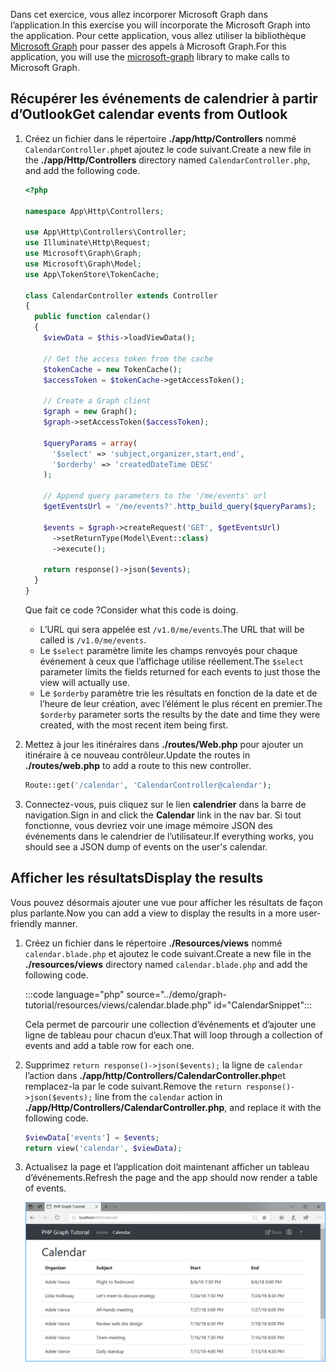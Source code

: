 <!-- markdownlint-disable MD002 MD041 -->

<span data-ttu-id="d5872-101">Dans cet exercice, vous allez incorporer Microsoft Graph dans l’application.</span><span class="sxs-lookup"><span data-stu-id="d5872-101">In this exercise you will incorporate the Microsoft Graph into the application.</span></span> <span data-ttu-id="d5872-102">Pour cette application, vous allez utiliser la bibliothèque [Microsoft Graph](https://github.com/microsoftgraph/msgraph-sdk-php) pour passer des appels à Microsoft Graph.</span><span class="sxs-lookup"><span data-stu-id="d5872-102">For this application, you will use the [microsoft-graph](https://github.com/microsoftgraph/msgraph-sdk-php) library to make calls to Microsoft Graph.</span></span>

## <a name="get-calendar-events-from-outlook"></a><span data-ttu-id="d5872-103">Récupérer les événements de calendrier à partir d’Outlook</span><span class="sxs-lookup"><span data-stu-id="d5872-103">Get calendar events from Outlook</span></span>

1. <span data-ttu-id="d5872-104">Créez un fichier dans le répertoire **./app/http/Controllers** nommé `CalendarController.php`et ajoutez le code suivant.</span><span class="sxs-lookup"><span data-stu-id="d5872-104">Create a new file in the **./app/Http/Controllers** directory named `CalendarController.php`, and add the following code.</span></span>

    ```php
    <?php

    namespace App\Http\Controllers;

    use App\Http\Controllers\Controller;
    use Illuminate\Http\Request;
    use Microsoft\Graph\Graph;
    use Microsoft\Graph\Model;
    use App\TokenStore\TokenCache;

    class CalendarController extends Controller
    {
      public function calendar()
      {
        $viewData = $this->loadViewData();

        // Get the access token from the cache
        $tokenCache = new TokenCache();
        $accessToken = $tokenCache->getAccessToken();

        // Create a Graph client
        $graph = new Graph();
        $graph->setAccessToken($accessToken);

        $queryParams = array(
          '$select' => 'subject,organizer,start,end',
          '$orderby' => 'createdDateTime DESC'
        );

        // Append query parameters to the '/me/events' url
        $getEventsUrl = '/me/events?'.http_build_query($queryParams);

        $events = $graph->createRequest('GET', $getEventsUrl)
          ->setReturnType(Model\Event::class)
          ->execute();

        return response()->json($events);
      }
    }
    ```

    <span data-ttu-id="d5872-105">Que fait ce code ?</span><span class="sxs-lookup"><span data-stu-id="d5872-105">Consider what this code is doing.</span></span>

    - <span data-ttu-id="d5872-106">L’URL qui sera appelée est `/v1.0/me/events`.</span><span class="sxs-lookup"><span data-stu-id="d5872-106">The URL that will be called is `/v1.0/me/events`.</span></span>
    - <span data-ttu-id="d5872-107">Le `$select` paramètre limite les champs renvoyés pour chaque événement à ceux que l’affichage utilise réellement.</span><span class="sxs-lookup"><span data-stu-id="d5872-107">The `$select` parameter limits the fields returned for each events to just those the view will actually use.</span></span>
    - <span data-ttu-id="d5872-108">Le `$orderby` paramètre trie les résultats en fonction de la date et de l’heure de leur création, avec l’élément le plus récent en premier.</span><span class="sxs-lookup"><span data-stu-id="d5872-108">The `$orderby` parameter sorts the results by the date and time they were created, with the most recent item being first.</span></span>

1. <span data-ttu-id="d5872-109">Mettez à jour les itinéraires dans **./routes/Web.php** pour ajouter un itinéraire à ce nouveau contrôleur.</span><span class="sxs-lookup"><span data-stu-id="d5872-109">Update the routes in **./routes/web.php** to add a route to this new controller.</span></span>

    ```php
    Route::get('/calendar', 'CalendarController@calendar');
    ```

1. <span data-ttu-id="d5872-110">Connectez-vous, puis cliquez sur le lien **calendrier** dans la barre de navigation.</span><span class="sxs-lookup"><span data-stu-id="d5872-110">Sign in and click the **Calendar** link in the nav bar.</span></span> <span data-ttu-id="d5872-111">Si tout fonctionne, vous devriez voir une image mémoire JSON des événements dans le calendrier de l’utilisateur.</span><span class="sxs-lookup"><span data-stu-id="d5872-111">If everything works, you should see a JSON dump of events on the user's calendar.</span></span>

## <a name="display-the-results"></a><span data-ttu-id="d5872-112">Afficher les résultats</span><span class="sxs-lookup"><span data-stu-id="d5872-112">Display the results</span></span>

<span data-ttu-id="d5872-113">Vous pouvez désormais ajouter une vue pour afficher les résultats de façon plus parlante.</span><span class="sxs-lookup"><span data-stu-id="d5872-113">Now you can add a view to display the results in a more user-friendly manner.</span></span>

1. <span data-ttu-id="d5872-114">Créez un fichier dans le répertoire **./Resources/views** nommé `calendar.blade.php` et ajoutez le code suivant.</span><span class="sxs-lookup"><span data-stu-id="d5872-114">Create a new file in the **./resources/views** directory named `calendar.blade.php` and add the following code.</span></span>

    :::code language="php" source="../demo/graph-tutorial/resources/views/calendar.blade.php" id="CalendarSnippet":::

    <span data-ttu-id="d5872-115">Cela permet de parcourir une collection d’événements et d’ajouter une ligne de tableau pour chacun d’eux.</span><span class="sxs-lookup"><span data-stu-id="d5872-115">That will loop through a collection of events and add a table row for each one.</span></span>

1. <span data-ttu-id="d5872-116">Supprimez `return response()->json($events);` la ligne de `calendar` l’action dans **./app/http/Controllers/CalendarController.php**et remplacez-la par le code suivant.</span><span class="sxs-lookup"><span data-stu-id="d5872-116">Remove the `return response()->json($events);` line from the `calendar` action in **./app/Http/Controllers/CalendarController.php**, and replace it with the following code.</span></span>

    ```php
    $viewData['events'] = $events;
    return view('calendar', $viewData);
    ```

1. <span data-ttu-id="d5872-117">Actualisez la page et l’application doit maintenant afficher un tableau d’événements.</span><span class="sxs-lookup"><span data-stu-id="d5872-117">Refresh the page and the app should now render a table of events.</span></span>

    ![Capture d’écran du tableau des événements](./images/add-msgraph-01.png)
